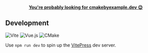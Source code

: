 <p align=center><b><a href="https://cmakebyexample.dev/">You're probably looking for cmakebyexample.dev 😉</a></b></p>

## Development

![Vite](https://img.shields.io/static/v1?style=for-the-badge&message=Vite&color=646CFF&logo=Vite&logoColor=FFFFFF&label=)
![Vue.js](https://img.shields.io/static/v1?style=for-the-badge&message=Vue.js&color=222222&logo=Vue.js&logoColor=4FC08D&label=)
![CMake](https://img.shields.io/static/v1?style=for-the-badge&message=CMake&color=064F8C&logo=CMake&logoColor=FFFFFF&label=)

Use `npm run dev` to spin up the [VitePress] dev server.

[vitepress]: https://vitepress.dev/

